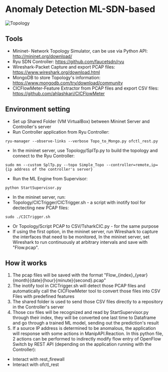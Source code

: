 # Anomaly Detection ML-SDN-based

![Topology](https://user-images.githubusercontent.com/84791557/132374979-7656ab1b-baab-4ead-ba1f-72405f73b5a7.png)

## Tools
- Mininet- Network Topology Simulator, can be use via Python API: http://mininet.org/download/
- Ryu SDN Controller: https://github.com/faucetsdn/ryu
- Wireshark-Packet Capture and export PCAP files: https://www.wireshark.org/download.html
- MongoDB to store Topology's information: https://www.mongodb.com/try/download/community 
- CICFlowMeter-Feature Extractor from PCAP files and export CSV files: https://github.com/ahlashkari/CICFlowMeter

## Environment setting
- Set up Shared Folder (VM VirtualBox) between Mininet Server and Controller's server
- Run Controller application from Ryu Controller: 
```
ryu-manager --observe-links --verbose Topo_to_Mongo.py ofctl_rest.py
```
- In the mininet server, use Topology/SplTp.py to build the topology and connect to the Ryu Controller:
```
sudo mn --custom SplTp.py --topo Simple_Topo --controller=remote,ip={ip address of the controller's server}
```
- Run the ML Engine from Supervisor: 
```
python StartSupervisor.py
```
- In the mininet server, run:
 - Topology/CICTrigger/CICTrigger.sh - a script with inotify tool for dectecting new PCAP files:
```
sudo ./CICTrigger.sh
```
 - Or Topology/Script PCAP to CSV/TsharkCIC.py - for the same purpose
- If using the first option, in the mininet server, run Wireshark to capture the interfaces that need to be monitored, In the mininet server, set Wireshark to run continuously at arbitrary intervals and save with "Flow.pcap".

## How it works
1. The pcap files will be saved with the format "Flow_{index}_{year}{month}{date}{hour}{minute}{second}.pcap"
2. The inotify tool in CICTrigger.sh will detect those PCAP files and automatically call the CICFlowMeter tool to convert those files into CSV Files with predefined features
3. The shared folder is used to send those CSV files directly to a repository in the Controller's server
4. Those csv files will be recognized and read by StartSupervisor.py through their index, they will be converted one last time to Dataframe and go through a trained ML model, sending out the prediction's result
5. If a source IP address is determined to be anomalous, the application will response with some actions in ManipAPI.Reaction. In this python file, 2 actions can be performed to indirectly modify flow entry of OpenFlow Switch by REST API (depending on the application running with the Controller):
 - Interact with rest_firewall
 - Interact with ofctl_rest
